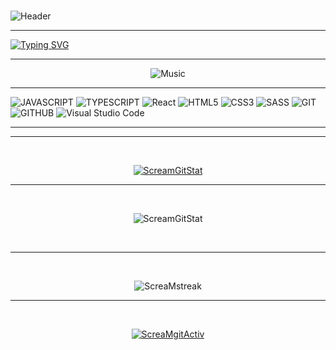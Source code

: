 
<div> 
&nbsp;
&nbsp;

![Header](https://github.com/ImTheScreaM/ImTheScreaM/blob/main/assets/1.gif)

</div>

<hr>

       
[![Typing SVG](https://readme-typing-svg.herokuapp.com?font=Clarendon+Hv+BT&weight=700&size=44&duration=3200&pause=500&color=FF3BA2&center=true&vCenter=true&multiline=true&width=1200&height=200&lines=Hello;I'm+a+beginner+Frontend+JavaScript%2FReact+developer)](https://git.io/typing-svg)


<hr>

<div align="center"> 

![Music](https://novatorem.vercel.app/api/spotify?)

</div>

<hr>


![JAVASCRIPT](https://img.shields.io/badge/JavaScript-20232A?style=for-the-badge&logo=javascript)
![TYPESCRIPT](https://img.shields.io/badge/TypeScript-20232A?style=for-the-badge&logo=typescript)
![React](https://img.shields.io/badge/react-%2320232a.svg?style=for-the-badge&logo=react&logoColor=%2361DAFB)
![HTML5](https://img.shields.io/badge/HTML5-20232A?style=for-the-badge&logo=html5)
![CSS3](https://img.shields.io/badge/CSS3-20232A?style=for-the-badge&logo=css3&logoColor=369AD6)
![SASS](https://img.shields.io/badge/sass-20232A?style=for-the-badge&logo=sass)
![GIT](https://img.shields.io/badge/git-20232A?style=for-the-badge&logo=git)
![GITHUB](https://img.shields.io/badge/github-20232A?style=for-the-badge&logo=github)
![Visual Studio Code](https://img.shields.io/badge/Visual%20Studio%20Code-20232A.svg?style=for-the-badge&logo=visual-studio-code&logoColor=blue)

<hr>

<div align="center"> 


<hr>
&nbsp;
&nbsp;
&nbsp;
&nbsp;
&nbsp;
&nbsp;

[![ScreamGitStat](https://github-readme-stats.vercel.app/api/top-langs/?username=ImTheScreaM&theme=radical&layout=compact)](https://github.com/ImTheScreaM/github-readme-stats)



<hr>
&nbsp;
&nbsp;
&nbsp;
&nbsp;
&nbsp;
&nbsp;

![ScreamGitStat](https://github-readme-stats.vercel.app/api?username=ImTheScreaM&show_icons=true&theme=radical)

&nbsp;
&nbsp;
&nbsp;
&nbsp;
&nbsp;

<hr>
&nbsp;
&nbsp;
&nbsp;
&nbsp;
&nbsp;

![ScreaMstreak](https://github-readme-streak-stats.herokuapp.com/?user=ImTheScreaM&theme=radical)

<hr>
&nbsp;
&nbsp;
&nbsp;
&nbsp;
&nbsp;
&nbsp;

[![ScreaMgitActiv](https://github-readme-activity-graph.cyclic.app/graph?username=ImTheScreaM&theme=react)](https://github.com/ImTheScreaM/github-readme-activity-graph)


</div>




